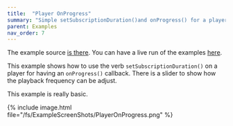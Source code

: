 ```yaml
---
title:  "Player OnProgress"
summary: "Simple setSubscriptionDuration()and onProgress() for a player"
parent: Examples
nav_order: 7
---
```


The example source [is there](https://github.com/canardoux/flutter_sound/blob/master/example/lib/player_onProgress/player_on_progress.dart). You can have a live run of the examples [here](/tau/fs/live/index.html).

This example shows how to use the verb `setSubscriptionDuration()` on a player for having an `onProgress()` callback.
There is a slider to show how the playback frequency can be adjust.

This example is really basic.

{% include image.html file="/fs/ExampleScreenShots/PlayerOnProgress.png" %}